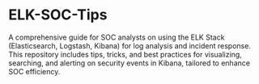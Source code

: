 # ELK-SOC-Tips
A comprehensive guide for SOC analysts on using the ELK Stack (Elasticsearch, Logstash, Kibana) for log analysis and incident response. This repository includes tips, tricks, and best practices for visualizing, searching, and alerting on security events in Kibana, tailored to enhance SOC efficiency.
